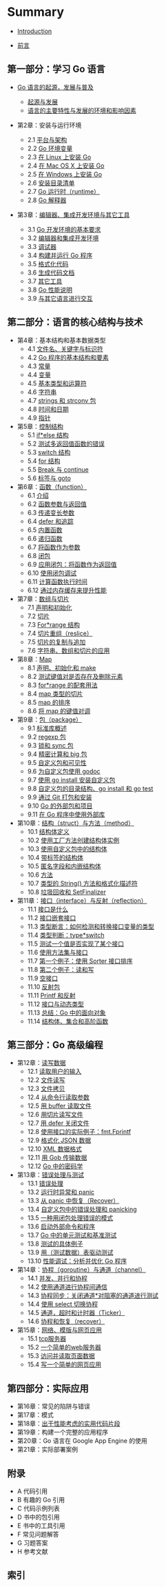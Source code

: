 # Summary

* [Introduction](README.md)

* [前言](preface.md)

## 第一部分：学习 Go 语言
* [Go 语言的起源，发展与普及]()
	* [起源与发展](01.1.md)
	* [语言的主要特性与发展的环境和影响因素](01.2.md)

* 第2章：安装与运行环境
	* 2.1 [平台与架构](02.1.md)
	* 2.2 [Go 环境变量](02.2.md)
	* 2.3 [在 Linux 上安装 Go](02.3.md)
	* 2.4 [在 Mac OS X 上安装 Go](02.4.md)
	* 2.5 [在 Windows 上安装 Go](02.5.md)
	* 2.6 [安装目录清单](02.6.md)
	* 2.7 [Go 运行时（runtime）](02.7.md)
	* 2.8 [Go 解释器](02.8.md)
* 第3章：[编辑器、集成开发环境与其它工具](03.0.md)
	* 3.1 [Go 开发环境的基本要求](03.1.md)
	* 3.2 [编辑器和集成开发环境](03.2.md)
	* 3.3 [调试器](03.3.md)
	* 3.4 [构建并运行 Go 程序](03.4.md)
	* 3.5 [格式化代码](03.5.md)
	* 3.6 [生成代码文档](03.6.md)
	* 3.7 [其它工具](03.7.md)
	* 3.8 [Go 性能说明](03.8.md)
	* 3.9 [与其它语言进行交互](03.9.md)

## 第二部分：语言的核心结构与技术

* 第4章：基本结构和基本数据类型
	* 4.1 [文件名、关键字与标识符](04.1.md)
	* 4.2 [Go 程序的基本结构和要素](04.2.md)
	* 4.3 [常量](04.3.md)
	* 4.4 [变量](04.4.md)
	* 4.5 [基本类型和运算符](04.5.md)
	* 4.6 [字符串](04.6.md)
	* 4.7 [strings 和 strconv 包](04.7.md)
	* 4.8 [时间和日期](04.8.md)
	* 4.9 [指针](04.9.md)
* 第5章：[控制结构](05.0.md)
	* 5.1 [if*else 结构](05.1.md)
	* 5.2 [测试多返回值函数的错误](05.2.md)
	* 5.3 [switch 结构](05.3.md)
	* 5.4 [for 结构](05.4.md)
	* 5.5 [Break 与 continue](05.5.md)
	* 5.6 [标签与 goto](05.6.md)
* 第6章：[函数（function）](06.0.md)
	* 6.1 [介绍](06.1.md)
	* 6.2 [函数参数与返回值](06.2.md)
	* 6.3 [传递变长参数](06.3.md)
	* 6.4 [defer 和追踪](06.4.md)
	* 6.5 [内置函数](06.5.md)
	* 6.6 [递归函数](06.6.md)
	* 6.7 [将函数作为参数](06.7.md)
	* 6.8 [闭包](06.8.md)
	* 6.9 [应用闭包：将函数作为返回值](06.9.md)
	* 6.10 [使用闭包调试](06.10.md)
	* 6.11 [计算函数执行时间](06.11.md)
	* 6.12 [通过内存缓存来提升性能](06.12.md)
* 第7章：[数组与切片](07.0.md)
	* 7.1 [声明和初始化](07.1.md)
	* 7.2 [切片](07.2.md)
	* 7.3 [For*range 结构](07.3.md)
	* 7.4 [切片重组（reslice）](07.4.md)
	* 7.5 [切片的复制与追加](07.5.md)
	* 7.6 [字符串、数组和切片的应用](07.6.md)
* 第8章：[Map](08.0.md)
	* 8.1 [声明、初始化和 make](08.1.md)
	* 8.2 [测试键值对是否存在及删除元素](08.2.md)
	* 8.3 [for*range 的配套用法](08.3.md)
	* 8.4 [map 类型的切片](08.4.md)
	* 8.5 [map 的排序](08.5.md)
	* 8.6 [将 map 的键值对调](08.6.md)
* 第9章：[包（package）](09.0.md)
	* 9.1 [标准库概述](09.1.md)
	* 9.2 [regexp 包](09.2.md)
	* 9.3 [锁和 sync 包](09.3.md)
	* 9.4 [精密计算和 big 包](09.4.md)
	* 9.5 [自定义包和可见性](09.5.md)
	* 9.6 [为自定义包使用 godoc](09.6.md)
	* 9.7 [使用 go install 安装自定义包](09.7.md)
	* 9.8 [自定义包的目录结构、go install 和 go test](09.8.md)
	* 9.9 [通过 Git 打包和安装](09.9.md)
	* 9.10 [Go 的外部包和项目](09.10.md)
	* 9.11 [在 Go 程序中使用外部库](09.11.md)
* 第10章：[结构（struct）与方法（method）](10.0.md)
    * 10.1 [结构体定义](10.1.md)
    * 10.2 [使用工厂方法创建结构体实例](10.2.md)
    * 10.3 [使用自定义包中的结构体](10.3.md)
    * 10.4 [带标签的结构体](10.4.md)
    * 10.5 [匿名字段和内嵌结构体](10.5.md)
    * 10.6 [方法](10.6.md)
    * 10.7 [类型的 String() 方法和格式化描述符](10.7.md)
    * 10.8 [垃圾回收和 SetFinalizer](10.8.md)
* 第11章：[接口（interface）与反射（reflection）](11.0.md)
    * 11.1 [接口是什么](11.1.md)
    * 11.2 [接口嵌套接口](11.2.md)
    * 11.3 [类型断言：如何检测和转换接口变量的类型](11.3.md)
    * 11.4 [类型判断：type*switch](11.4.md)
    * 11.5 [测试一个值是否实现了某个接口](11.5.md)
    * 11.6 [使用方法集与接口](11.6.md)
    * 11.7 [第一个例子：使用 Sorter 接口排序](11.7.md)
    * 11.8 [第二个例子：读和写](11.8.md)
    * 11.9 [空接口](11.9.md)
    * 11.10 [反射包](11.10.md)
    * 11.11 [Printf 和反射](11.11.md)
    * 11.12 [接口与动态类型](11.12.md)
    * 11.13 [总结：Go 中的面向对象](11.13.md)
    * 11.14 [结构体、集合和高阶函数](11.14.md)

## 第三部分：Go 高级编程

* 第12章：[读写数据](12.0.md)
    * 12.1 [读取用户的输入](12.1.md)
    * 12.2 [文件读写](12.2.md)
    * 12.3 [文件拷贝](12.3.md)
    * 12.4 [从命令行读取参数](12.4.md)
    * 12.5 [用 buffer 读取文件](12.5.md)
    * 12.6 [用切片读写文件](12.6.md)
    * 12.7 [用 defer 关闭文件](12.7.md)
    * 12.8 [使用接口的实际例子：fmt.Fprintf](12.8.md)
    * 12.9 [格式化 JSON 数据](12.9.md)
    * 12.10 [XML 数据格式](12.10.md)
    * 12.11 [用 Gob 传输数据](12.11.md)
    * 12.12 [Go 中的密码学](12.12.md)
* 第13章：[错误处理与测试](13.0.md)
    * 13.1 [错误处理](13.1.md)
    * 13.2 [运行时异常和 panic](13.2.md)
    * 13.3 [从 panic 中恢复（Recover）](13.3.md)
    * 13.4 [自定义包中的错误处理和 panicking](13.4.md)
    * 13.5 [一种用闭包处理错误的模式](13.5.md)
    * 13.6 [启动外部命令和程序](13.6.md)
    * 13.7 [Go 中的单元测试和基准测试](13.7.md)
    * 13.8 [测试的具体例子](13.8.md)
    * 13.9 [用（测试数据）表驱动测试](13.9.md)
    * 13.10 [性能调试：分析并优化 Go 程序](13.10.md)
* 第14章：[协程（goroutine）与通道（channel）](14.0.md)
    * 14.1 [并发、并行和协程](14.1.md)
    * 14.2 [使用通道进行协程间通信](14.2.md)
    * 14.3 [协程同步：关闭通道*对阻塞的通道进行测试](14.3.md)
    * 14.4 [使用 select 切换协程](14.4.md)
    * 14.5 [通道，超时和计时器（Ticker）](14.5.md)
    * 14.6 [协程和恢复（recover）](14.6.md)
* 第15章：[网络、模版与网页应用](15.0.md)
    * 15.1 [tcp服务器](15.1.md)
    * 15.2 [一个简单的web服务器](15.2.md)
    * 15.3 [访问并读取页面数据](15.3.md)
    * 15.4 [写一个简单的网页应用](15.4.md)

## 第四部分：实际应用

* 第16章：常见的陷阱与错误
* 第17章：模式
* 第18章：[出于性能考虑的实用代码片段](18.0.md)
* 第19章：构建一个完整的应用程序
* 第20章：Go 语言在 Google App Engine 的使用
* 第21章：实际部署案例

## 附录

* A 代码引用
* B 有趣的 Go 引用
* C 代码示例列表
* D 书中的包引用
* E 书中的工具引用
* F 常见问题解答
* G 习题答案
* H 参考文献

## 索引


